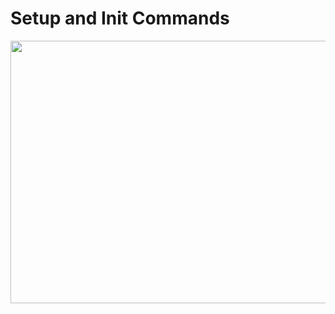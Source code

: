 # Setup and Init Commands

<img src="https://drive.google.com/uc?export=view&id=1gUI3n-7BQSNMTHKSh51GY_AqqRp1pkBL" width="750" height="420">
